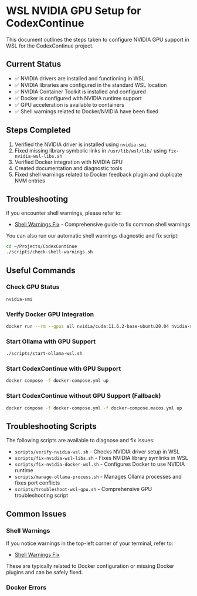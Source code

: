# WSL NVIDIA GPU Setup for CodexContinue

This document outlines the steps taken to configure NVIDIA GPU support in WSL for the CodexContinue project.

## Current Status

- ✅ NVIDIA drivers are installed and functioning in WSL
- ✅ NVIDIA libraries are configured in the standard WSL location
- ✅ NVIDIA Container Toolkit is installed and configured
- ✅ Docker is configured with NVIDIA runtime support
- ✅ GPU acceleration is available to containers
- ✅ Shell warnings related to Docker/NVIDIA have been fixed

## Steps Completed

1. Verified the NVIDIA driver is installed using `nvidia-smi`
2. Fixed missing library symbolic links in `/usr/lib/wsl/lib/` using `fix-nvidia-wsl-libs.sh`
3. Verified Docker integration with NVIDIA GPU
4. Created documentation and diagnostic tools
5. Fixed shell warnings related to Docker feedback plugin and duplicate NVM entries

## Troubleshooting

If you encounter shell warnings, please refer to:
- [Shell Warnings Fix](../troubleshooting/SHELL_WARNINGS_FIX.md) - Comprehensive guide to fix common shell warnings

You can also run our automatic shell warnings diagnostic and fix script:
```bash
cd ~/Projects/CodexContinue
./scripts/check-shell-warnings.sh
```

## Useful Commands

### Check GPU Status
```bash
nvidia-smi
```

### Verify Docker GPU Integration
```bash
docker run --rm --gpus all nvidia/cuda:11.6.2-base-ubuntu20.04 nvidia-smi
```

### Start Ollama with GPU Support
```bash
./scripts/start-ollama-wsl.sh
```

### Start CodexContinue with GPU Support
```bash
docker compose -f docker-compose.yml up
```

### Start CodexContinue without GPU Support (Fallback)
```bash
docker compose -f docker-compose.yml -f docker-compose.macos.yml up
```

## Troubleshooting Scripts

The following scripts are available to diagnose and fix issues:

- `scripts/verify-nvidia-wsl.sh` - Checks NVIDIA driver setup in WSL
- `scripts/fix-nvidia-wsl-libs.sh` - Fixes NVIDIA library symlinks in WSL
- `scripts/fix-nvidia-docker-wsl.sh` - Configures Docker to use NVIDIA runtime
- `scripts/manage-ollama-process.sh` - Manages Ollama processes and fixes port conflicts
- `scripts/troubleshoot-wsl-gpu.sh` - Comprehensive GPU troubleshooting script

## Common Issues

### Shell Warnings

If you notice warnings in the top-left corner of your terminal, refer to:
- [Shell Warnings Fix](../troubleshooting/SHELL_WARNINGS_FIX.md)

These are typically related to Docker configuration or missing Docker plugins and can be safely fixed.

### Docker Errors
